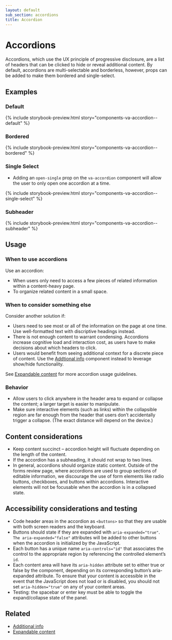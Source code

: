```yaml
---
layout: default
sub_section: accordions
title: Accordion
---
```


# Accordions

<div class="va-introtext" markdown="1">
Accordions, which use the UX principle of progressive disclosure, are a list of headers that can be clicked to hide or reveal additional content. By default, accordions are multi-selectable and borderless, however, props can be added to make them bordered and single-select.
</div>

## Examples

### Default

{% include storybook-preview.html story="components-va-accordion--default" %}

### Bordered

{% include storybook-preview.html story="components-va-accordion--bordered" %}

### Single Select

* Adding an `open-single` prop on the `va-accordion` component will allow the user to only open one accordion at a time.

{% include storybook-preview.html story="components-va-accordion--single-select" %}

### Subheader

{% include storybook-preview.html story="components-va-accordion--subheader" %}

## Usage

### When to use accordions

Use an accordion:

* When users only need to access a few pieces of related information within a content-heavy page.
* To organize related content in a small space.

### When to consider something else

Consider another solution if:

* Users need to see most or all of the information on the page at one time. Use well-formatted text with discriptive headings instead.
* There is not enough content to warrant condensing. Accordions increase cognitive load and interaction cost, as users have to make decisions about which headers to click.
* Users would benefit from seeing additional context for a discrete piece of content. Use the [Addtional info](https://design.va.gov/components/additional-info) component instead to leverage show/hide functionality. 

See [Expandable content](https://design.va.gov/patterns/content-presentation#expandable-content) for more accordion usage guidelines.

### Behavior

* Allow users to click anywhere in the header area to expand or collapse the content; a larger target is easier to manipulate.
* Make sure interactive elements (such as links) within the collapsible region are far enough from the header that users don’t accidentally trigger a collapse. (The exact distance will depend on the device.)

## Content considerations

* Keep content succinct – accordion height will fluctuate depending on the length of the content. 
* If the accordion has a subheading, it should not wrap to two lines. 
* In general, accordions should organize static content. Outside of the forms review page, where accordions are used to group sections of editable information, we discourage the use of form elements like radio buttons, checkboxes, and buttons within accordions. Interactive elements will not be focusable when the accordion is in a collapsed state.

## Accessibility considerations and testing

* Code header areas in the accordion as `<buttons>` so that they are usable with both screen readers and the keyboard.
* Buttons should state if they are expanded with `aria-expanded="true"`. `The aria-expanded="false"` attributes will be added to other buttons when the accordion is initialized by the JavaScript.
* Each button has a unique name `aria-controls="id"` that associates the control to the appropriate region by referencing the controlled element’s `id`.
* Each content area will have its `aria-hidden` attribute set to either true or false by the component, depending on its corresponding button’s aria-expanded attribute. To ensure that your content is accessible in the event that the JavaScript does not load or is disabled, you should not set `aria-hidden="true"` on any of your content areas.
* Testing: the spacebar or enter key must be able to toggle the expand/collapse state of the panel.

## Related

* [Additional info](https://design.va.gov/components/additional-info)
* [Expandable content](https://design.va.gov/patterns/content-presentation#expandable-content)
